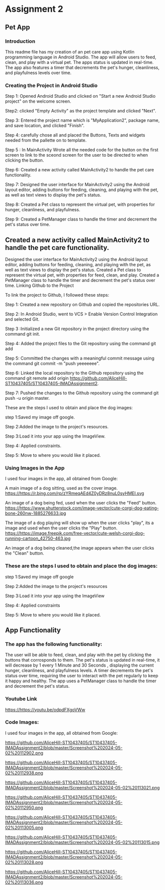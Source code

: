# Assignment 2
## Pet App


### Introduction

This readme file has my creation of an  pet care app using Kotlin programming language in Android Studio. 
The app will allow users to feed, clean, and play with a virtual pet. The apps status is updated in real-time.
The app also features a timer that decrements the pet's hunger, cleanliness, and playfulness levels over time.

### Creating the Project in Android Studio



Step 1: Opened Android Studio and clicked on "Start a new Android Studio project" on the welcome screen.

Step2: clicked "Empty Activity" as the project template and clicked "Next".

Step 3: Entered the project name which is "MyApplication2", package name, and save location, and clicked "Finish".

Step 4:  carefully chose all and placed the Buttons, Texts and widgets needed from the pallette on to template.

Step 5 : In MainActivity Wrote all the needed code for the button on the first screen to link to the sceond screen for the user to be directed to when clicking the button.

Step 6: Created a new activity called MainActivity2 to handle the pet care functionality.

Step 7: Designed the user interface for MainActivity2 using the Android layout editor, adding buttons for feeding, cleaning, and playing with the pet, as well as text views to display the pet's status.

Step 8: Created a Pet class to represent the virtual pet, with properties for hunger, cleanliness, and playfulness.

Step 9: Created a PetManager class to handle the timer and decrement the pet's status over time. 





## Created a new activity called MainActivity2 to handle the pet care functionality.

Designed the user interface for MainActivity2 using the Android layout editor, adding buttons for feeding, cleaning, and playing with the pet, as well as text views to display the pet's status.
Created a Pet class to represent the virtual pet, with properties for feed, clean, and play.
Created a PetManager class to handle the timer and decrement the pet's status over time.
Linking Github to the Project

To link the project to Github, I followed these steps:

Step 1: Created a new repository on Github and copied the repositories URL.

Step 2: In Android Studio, went to VCS > Enable Version Control Integration and selected Git.


Step 3 :Initialized a new Git repository in the project directory using the command git init.

Step 4: Added the project files to the Git repository using the command git add

Step 5: Committed the changes with a meaningful commit message using the command git commit -m "push yeeeeeee".


Step 6: Linked the local repository to the Github repository using the command git remote add origin <https://github.com/AliceHill-ST10437405/ST10437405-IMADAssignment2>.

Step 7: Pushed the changes to the Github repository using the command git push -u origin master.




These are the steps I used to obtain and place the dog images:

step 1:Saved my image off google.

Step 2:Added the image to the project's resources.

Step 3:Load it into your app using the ImageView.

Step 4: Applied constraints.

Step 5: Move to where you would like it placed.

### Using Images in the App

I used four images in the app, all obtained from Google:

A main image of a dog sitting, used as the cover image.
<https://https://r.bing.com/rp/zYRmeqAEd4Z0yDRz8nuL0syHMEI.svg>


An image of a dog being fed, used when the user clicks the "Feed" button.
<https://https://www.shutterstock.com/image-vector/cute-corgi-dog-eating-bone-260nw-1885276633.jpg>


The image of a dog playing will show up when the user clicks "play", its a image and used when the user clicks the "Play" button.
<https://https://image.freepik.com/free-vector/cute-welsh-corgi-dog-running-cartoon_42750-463.jpg>


An image of a dog being cleaned,the image appears when the user clicks the 
"Clean" button.


### These are the steps I used to obtain and place the dog images:
step 1:Saved my image off google

Step 2:Added the image to the project's resources

Step 3:Load it into your app using the ImageView

Step 4: Applied constraints

Step 5: Move to where you would like it placed.

## App Functionality

### The app has the following functionality:

The user will be able to feed, clean, and play with the pet by clicking the buttons that corrosponds to them.
The pet's status is updated in real-time, it will decrease by 1 every 1 Minute and 30 Seconds , displaying the current hunger, cleanliness, and playfulness levels.
A timer decrements the pet's status over time, requiring the user to interact with the pet regularly to keep it happy and healthy.
The app uses a PetManager class to handle the timer and decrement the pet's status.


### Youtube Link

<https://https://youtu.be/odpdFXgoVWw>

### Code Images:

I used four images in the app, all obtained from Google:

https://github.com/AliceHill-ST10437405/ST10437405-IMADAssignment2/blob/master/Screenshot%202024-05-02%20112902.png

https://github.com/AliceHill-ST10437405/ST10437405-IMADAssignment2/blob/master/Screenshot%202024-05-02%20112938.png

https://github.com/AliceHill-ST10437405/ST10437405-IMADAssignment2/blob/master/Screenshot%202024-05-02%20113021.png

https://github.com/AliceHill-ST10437405/ST10437405-IMADAssignment2/blob/master/Screenshot%202024-05-02%20112950.png

https://github.com/AliceHill-ST10437405/ST10437405-IMADAssignment2/blob/master/Screenshot%202024-05-02%20113005.png

https://github.com/AliceHill-ST10437405/ST10437405-IMADAssignment2/blob/master/Screenshot%202024-05-02%20113015.png

https://github.com/AliceHill-ST10437405/ST10437405-IMADAssignment2/blob/master/Screenshot%202024-05-02%20113028.png

https://github.com/AliceHill-ST10437405/ST10437405-IMADAssignment2/blob/master/Screenshot%202024-05-02%20113036.png

